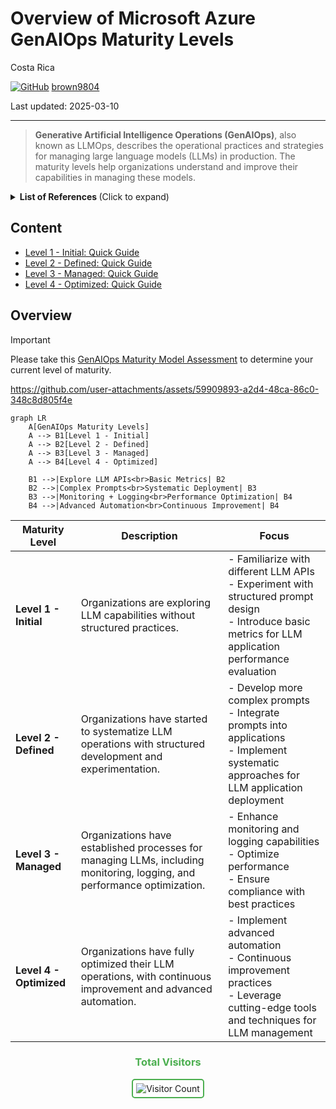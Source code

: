 # Overview of Microsoft Azure GenAIOps Maturity Levels

Costa Rica

[![GitHub](https://img.shields.io/badge/--181717?logo=github&logoColor=ffffff)](https://github.com/)
[brown9804](https://github.com/brown9804)

Last updated: 2025-03-10

----------

> **Generative Artificial Intelligence Operations (GenAIOps)**, also known as LLMOps, describes the operational practices and strategies for managing large language models (LLMs) in production. The maturity levels help organizations understand and improve their capabilities in managing these models.

<details>
<summary><b>List of References </b> (Click to expand)</summary>

- [Advance your maturity level for Generative Artificial Intelligence Operations (GenAIOps)](https://learn.microsoft.com/en-us/azure/machine-learning/prompt-flow/concept-llmops-maturity?view=azureml-api-2)
- [Model monitoring for generative AI applications (preview)](https://learn.microsoft.com/en-us/azure/machine-learning/prompt-flow/how-to-monitor-generative-ai-applications?view=azureml-api-2)
- [Machine Learning operations maturity model - MLOps](https://learn.microsoft.com/en-us/azure/architecture/ai-ml/guide/mlops-maturity-model)
- [MLOps v2](https://learn.microsoft.com/en-us/azure/architecture/ai-ml/guide/machine-learning-operations-v2)
- [Document Intelligence query field extraction](https://learn.microsoft.com/en-us/azure/ai-services/document-intelligence/concept/query-fields?view=doc-intel-4.0.0)

</details>

## Content 

- [Level 1 - Initial: Quick Guide](./1-Level_initial.md) 
- [Level 2 - Defined: Quick Guide](./2-Level_defined.md)
- [Level 3 - Managed: Quick Guide](./3-Level_managed.md)
- [Level 4 - Optimized: Quick Guide](./4-Level_optimized/README.md)

## Overview 

> [!IMPORTANT]
> Please take this [GenAIOps Maturity Model Assessment](https://learn.microsoft.com/en-us/assessments/e14e1e9f-d339-4d7e-b2bb-24f056cf08b6/) to determine your current level of maturity. 

https://github.com/user-attachments/assets/59909893-a2d4-48ca-86c0-348c8d805f4e

```mermaid
graph LR
    A[GenAIOps Maturity Levels]
    A --> B1[Level 1 - Initial]
    A --> B2[Level 2 - Defined]
    A --> B3[Level 3 - Managed]
    A --> B4[Level 4 - Optimized]

    B1 -->|Explore LLM APIs<br>Basic Metrics| B2
    B2 -->|Complex Prompts<br>Systematic Deployment| B3
    B3 -->|Monitoring + Logging<br>Performance Optimization| B4
    B4 -->|Advanced Automation<br>Continuous Improvement| B4
```


| Maturity Level | Description | Focus |
|----------------|-------------|-------|
| **Level 1 - Initial** | Organizations are exploring LLM capabilities without structured practices. | - Familiarize with different LLM APIs<br>- Experiment with structured prompt design<br>- Introduce basic metrics for LLM application performance evaluation |
| **Level 2 - Defined** | Organizations have started to systematize LLM operations with structured development and experimentation. | - Develop more complex prompts<br>- Integrate prompts into applications<br>- Implement systematic approaches for LLM application deployment |
| **Level 3 - Managed** | Organizations have established processes for managing LLMs, including monitoring, logging, and performance optimization. | - Enhance monitoring and logging capabilities<br>- Optimize performance<br>- Ensure compliance with best practices |
| **Level 4 - Optimized** | Organizations have fully optimized their LLM operations, with continuous improvement and advanced automation. | - Implement advanced automation<br>- Continuous improvement practices<br>- Leverage cutting-edge tools and techniques for LLM management |

<div align="center">
  <h3 style="color: #4CAF50;">Total Visitors</h3>
  <img src="https://profile-counter.glitch.me/brown9804/count.svg" alt="Visitor Count" style="border: 2px solid #4CAF50; border-radius: 5px; padding: 5px;"/>
</div>
